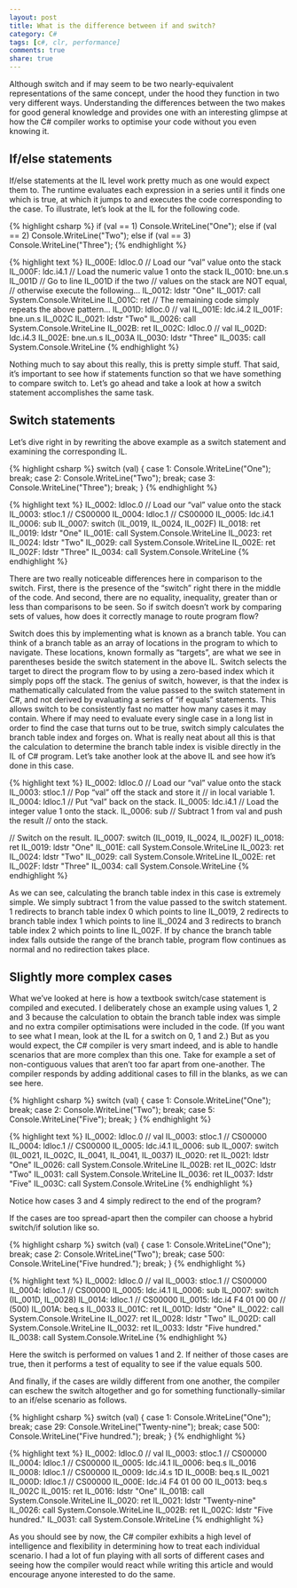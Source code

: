 ```yaml
---
layout: post
title: What is the difference between if and switch?
category: C#
tags: [c#, clr, performance]
comments: true
share: true
---
```

Although switch and if may seem to be two nearly-equivalent representations of the same concept, under the hood they function in two very different ways. Understanding the differences between the two makes for good general knowledge and provides one with an interesting glimpse at how the C# compiler works to optimise your code without you even knowing it.

## If/else statements

If/else statements at the IL level work pretty much as one would expect them to. The runtime evaluates each expression in a series until it finds one which is true, at which it jumps to and executes the code corresponding to the case. To illustrate, let’s look at the IL for the following code.

{% highlight csharp %}
if (val == 1)
	Console.WriteLine("One");
else if (val == 2)
	Console.WriteLine("Two");
else if (val == 3)
	Console.WriteLine("Three");
{% endhighlight %}

{% highlight text %}
IL_000E:  ldloc.0     // Load our “val” value onto the stack
IL_000F:  ldc.i4.1    // Load the numeric value 1 onto the stack
IL_0010:  bne.un.s    IL_001D    // Go to line IL_001D if the two
                                 // values on the stack are NOT equal,
                                 // otherwise execute the following...
IL_0012:  ldstr       "One"
IL_0017:  call        System.Console.WriteLine
IL_001C:  ret
// The remaining code simply repeats the above pattern...
IL_001D:  ldloc.0     // val
IL_001E:  ldc.i4.2
IL_001F:  bne.un.s    IL_002C
IL_0021:  ldstr       "Two"
IL_0026:  call        System.Console.WriteLine
IL_002B:  ret
IL_002C:  ldloc.0     // val
IL_002D:  ldc.i4.3
IL_002E:  bne.un.s    IL_003A
IL_0030:  ldstr       "Three"
IL_0035:  call        System.Console.WriteLine
{% endhighlight %}

Nothing much to say about this really, this is pretty simple stuff. That said, it’s important to see how if statements function so that we have something to compare switch to. Let’s go ahead and take a look at how a switch statement accomplishes the same task.

## Switch statements

Let’s dive right in by rewriting the above example as a switch statement and examining the corresponding IL.

{% highlight csharp %}
switch (val)
{
	case 1:
		Console.WriteLine("One");
		break;
	case 2:
		Console.WriteLine("Two");
		break;
	case 3:
		Console.WriteLine("Three");
		break;
}
{% endhighlight %}

{% highlight text %}
IL_0002:  ldloc.0     // Load our “val” value onto the stack
IL_0003:  stloc.1     // CS$0$0000
IL_0004:  ldloc.1     // CS$0$0000
IL_0005:  ldc.i4.1
IL_0006:  sub
IL_0007:  switch      (IL_0019, IL_0024, IL_002F)
IL_0018:  ret
IL_0019:  ldstr       "One"
IL_001E:  call        System.Console.WriteLine
IL_0023:  ret
IL_0024:  ldstr       "Two"
IL_0029:  call        System.Console.WriteLine
IL_002E:  ret
IL_002F:  ldstr       "Three"
IL_0034:  call        System.Console.WriteLine
{% endhighlight %}

There are two really noticeable differences here in comparison to the switch. First, there is the presence of the “switch” right there in the middle of the code. And second, there are no equality, inequality, greater than or less than comparisons to be seen. So if switch doesn’t work by comparing sets of values, how does it correctly manage to route program flow?<a id="more"></a><a id="more-2532"></a>

Switch does this by implementing what is known as a branch table. You can think of a branch table as an array of locations in the program to which to navigate. These locations, known formally as “targets”, are what we see in parentheses beside the switch statement in the above IL. Switch selects the target to direct the program flow to by using a zero-based index which it simply pops off the stack. The genius of switch, however, is that the index is mathematically calculated from the value passed to the switch statement in C#, and not derived by evaluating a series of “if equals” statements. This allows switch to be consistently fast no matter how many cases it may contain. Where if may need to evaluate every single case in a long list in order to find the case that turns out to be true, switch simply calculates the branch table index and forges on. What is really neat about all this is that the calculation to determine the branch table index is visible directly in the IL of C# program. Let’s take another look at the above IL and see how it’s done in this case.

{% highlight text %}
IL_0002:  ldloc.0     // Load our “val” value onto the stack
IL_0003:  stloc.1     // Pop “val” off the stack and store it
		      // in local variable 1.
IL_0004:  ldloc.1     // Put “val” back on the stack.
IL_0005:  ldc.i4.1    // Load the integer value 1 onto the stack.
IL_0006:  sub         // Subtract 1 from val and push the result
                      // onto the stack.

// Switch on the result.
IL_0007:  switch      (IL_0019, IL_0024, IL_002F)
IL_0018:  ret
IL_0019:  ldstr       "One"
IL_001E:  call        System.Console.WriteLine
IL_0023:  ret
IL_0024:  ldstr       "Two"
IL_0029:  call        System.Console.WriteLine
IL_002E:  ret
IL_002F:  ldstr       "Three"
IL_0034:  call        System.Console.WriteLine
{% endhighlight %}

As we can see, calculating the branch table index in this case is extremely simple. We simply subtract 1 from the value passed to the switch statement. 1 redirects to branch table index 0 which points to line IL_0019, 2 redirects to branch table index 1 which points to line IL_0024 and 3 redirects to branch table index 2 which points to line IL_002F. If by chance the branch table index falls outside the range of the branch table, program flow continues as normal and no redirection takes place.

## Slightly more complex cases

What we’ve looked at here is how a textbook switch/case statement is compiled and executed. I deliberately chose an example using values 1, 2 and 3 because the calculation to obtain the branch table index was simple and no extra compiler optimisations were included in the code. (If you want to see what I mean, look at the IL for a switch on 0, 1 and 2.) But as you would expect, the C# compiler is very smart indeed, and is able to handle scenarios that are more complex than this one. Take for example a set of non-contiguous values that aren’t too far apart from one-another. The compiler responds by adding additional cases to fill in the blanks, as we can see here.

{% highlight csharp %}
switch (val)
{
	case 1:
		Console.WriteLine("One");
		break;
	case 2:
		Console.WriteLine("Two");
		break;
	case 5:
		Console.WriteLine("Five");
		break;
}
{% endhighlight %}

{% highlight text %}
IL_0002:  ldloc.0     // val
IL_0003:  stloc.1     // CS$0$0000
IL_0004:  ldloc.1     // CS$0$0000
IL_0005:  ldc.i4.1
IL_0006:  sub
IL_0007:  switch      (IL_0021, IL_002C, IL_0041, IL_0041, IL_0037)
IL_0020:  ret
IL_0021:  ldstr       "One"
IL_0026:  call        System.Console.WriteLine
IL_002B:  ret
IL_002C:  ldstr       "Two"
IL_0031:  call        System.Console.WriteLine
IL_0036:  ret
IL_0037:  ldstr       "Five"
IL_003C:  call        System.Console.WriteLine
{% endhighlight %}

Notice how cases 3 and 4 simply redirect to the end of the program?

If the cases are too spread-apart then the compiler can choose a hybrid switch/if solution like so.

{% highlight csharp %}
switch (val)
{
	case 1:
		Console.WriteLine("One");
		break;
	case 2:
		Console.WriteLine("Two");
		break;
	case 500:
		Console.WriteLine("Five hundred.");
		break;
}
{% endhighlight %}

{% highlight text %}
IL_0002:  ldloc.0     // val
IL_0003:  stloc.1     // CS$0$0000
IL_0004:  ldloc.1     // CS$0$0000
IL_0005:  ldc.i4.1
IL_0006:  sub
IL_0007:  switch      (IL_001D, IL_0028)
IL_0014:  ldloc.1     // CS$0$0000
IL_0015:  ldc.i4      F4 01 00 00 // (500)
IL_001A:  beq.s       IL_0033
IL_001C:  ret
IL_001D:  ldstr       "One"
IL_0022:  call        System.Console.WriteLine
IL_0027:  ret
IL_0028:  ldstr       "Two"
IL_002D:  call        System.Console.WriteLine
IL_0032:  ret
IL_0033:  ldstr       "Five hundred."
IL_0038:  call        System.Console.WriteLine
{% endhighlight %}

Here the switch is performed on values 1 and 2. If neither of those cases are true, then it performs a test of equality to see if the value equals 500.

And finally, if the cases are wildly different from one another, the compiler can eschew the switch altogether and go for something functionally-similar to an if/else scenario as follows.

{% highlight csharp %}
switch (val)
{
	case 1:
		Console.WriteLine("One");
		break;
	case 29:
		Console.WriteLine("Twenty-nine");
		break;
	case 500:
		Console.WriteLine("Five hundred.");
		break;
}
{% endhighlight %}

{% highlight text %}
IL_0002:  ldloc.0     // val
IL_0003:  stloc.1     // CS$0$0000
IL_0004:  ldloc.1     // CS$0$0000
IL_0005:  ldc.i4.1
IL_0006:  beq.s       IL_0016
IL_0008:  ldloc.1     // CS$0$0000
IL_0009:  ldc.i4.s    1D
IL_000B:  beq.s       IL_0021
IL_000D:  ldloc.1     // CS$0$0000
IL_000E:  ldc.i4      F4 01 00 00
IL_0013:  beq.s       IL_002C
IL_0015:  ret
IL_0016:  ldstr       "One"
IL_001B:  call        System.Console.WriteLine
IL_0020:  ret
IL_0021:  ldstr       "Twenty-nine"
IL_0026:  call        System.Console.WriteLine
IL_002B:  ret
IL_002C:  ldstr       "Five hundred."
IL_0031:  call        System.Console.WriteLine
{% endhighlight %}

As you should see by now, the C# compiler exhibits a high level of intelligence and flexibility in determining how to treat each individual scenario. I had a lot of fun playing with all sorts of different cases and seeing how the compiler would react while writing this article and would encourage anyone interested to do the same. 

